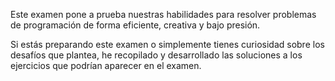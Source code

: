 Este examen pone a prueba nuestras habilidades para resolver problemas de programación de forma eficiente, creativa y bajo presión.

Si estás preparando este examen o simplemente tienes curiosidad sobre los desafíos que plantea, he recopilado y desarrollado las soluciones a los ejercicios que podrían aparecer en el examen.
